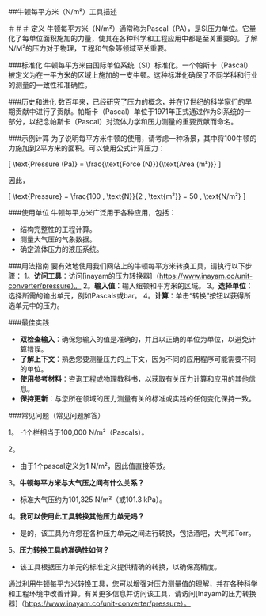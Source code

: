 ##牛顿每平方米（N/m²）工具描述

＃＃＃ 定义
牛顿每平方米（N/m²）通常称为Pascal（PA），是SI压力单位。它量化了每单位面积施加的力量，使其在各种科学和工程应用中都是至关重要的。了解N/M²的压力对于物理，工程和气象等领域至关重要。

###标准化
牛顿每平方米由国际单位系统（SI）标准化。一个帕斯卡（Pascal）被定义为在一平方米的区域上施加的一支牛顿。这种标准化确保了不同学科和行业的测量的一致性和准确性。

###历史和进化
数百年来，已经研究了压力的概念，并在17世纪的科学家们的早期贡献中进行了贡献。帕斯卡（Pascal）单位于1971年正式通过作为SI系统的一部分，以纪念帕斯卡（Pascal）对流体力学和压力测量的重要贡献而命名。

###示例计算
为了说明每平方米牛顿的使用，请考虑一种场景，其中将100牛顿的力施加到2平方米的面积。可以使用公式计算压力：

\[ \text{Pressure (Pa)} = \frac{\text{Force (N)}}{\text{Area (m²)}} \]

因此，

\[ \text{Pressure} = \frac{100 \, \text{N}}{2 \, \text{m²}} = 50 \, \text{N/m²} \]

###使用单位
牛顿每平方米广泛用于各种应用，包括：
- 结构完整性的工程计算。
- 测量大气压的气象数据。
- 确定流体压力的液压系统。

###用法指南
要有效地使用我们网站上的牛顿每平方米转换工具，请执行以下步骤：
1。**访问工具**：访问[inayam的压力转换器]（https://www.inayam.co/unit-converter/pressure）。
2。**输入值**：输入纽顿和平方米的区域。
3。**选择单位**：选择所需的输出单元，例如Pascals或bar。
4。**计算**：单击“转换”按钮以获得所选单元中的压力。

###最佳实践
-  **双检查输入**：确保您输入的值是准确的，并且以正确的单位为单位，以避免计算错误。
-  **了解上下文**：熟悉您要测量压力的上下文，因为不同的应用程序可能需要不同的单位。
-  **使用参考材料**：咨询工程或物理教科书，以获取有关压力计算和应用的其他信息。
-  **保持更新**：与您所在领域的压力测量有关的标准或实践的任何变化保持一致。

###常见问题（常见问题解答）

1。
-1个栏相当于100,000 N/m²（Pascals）。

2。
- 由于1个pascal定义为1 N/m²，因此值直接等效。

3。**牛顿每平方米与大气压之间有什么关系？**
- 标准大气压约为101,325 N/m²（或101.3 kPa）。

4。**我可以使用此工具转换其他压力单元吗？**
- 是的，该工具允许您在各种压力单元之间进行转换，包括酒吧，大气和Torr。

5。**压力转换工具的准确性如何？**
- 该工具根据压力单元的标准定义提供精确的转换，以确保高精度。

通过利用牛顿每平方米转换工具，您可以增强对压力测量值的理解，并在各种科学和工程环境中改善计算。有关更多信息并访问该工具，请访问[Inayam的压力转换器]（https://www.inayam.co/unit-converter/pressure）。